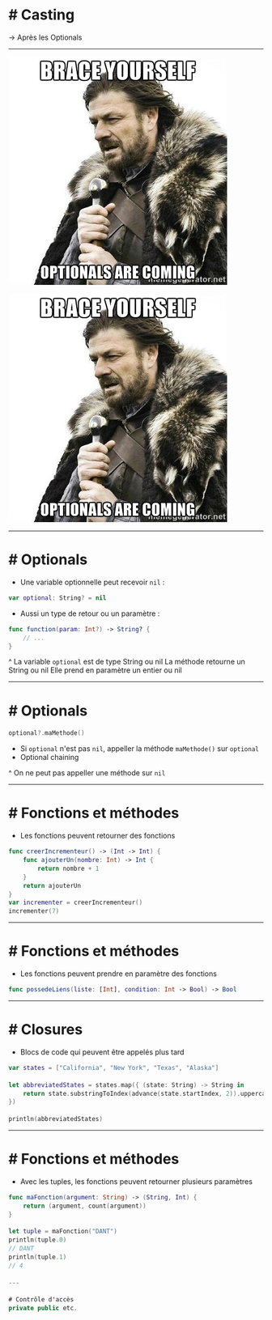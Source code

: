 

# \# Casting

-> Après les Optionals


---

![](assets/02_optionals.jpg)

![inline](assets/02_optionals.jpg)

---

# \# Optionals

- Une variable optionnelle peut recevoir `nil` :

```swift
var optional: String? = nil
```

- Aussi un type de retour ou un paramètre :

```swift
func function(param: Int?) -> String? {
	// ...
}
```

^ La variable `optional` est de type String ou nil
La méthode retourne un String ou nil
Elle prend en paramètre un entier ou nil

---

# \# Optionals

```swift
optional?.maMethode()
```

 - Si `optional` n'est pas `nil`, appeller la méthode `maMethode()` sur `optional`
 - Optional chaining

^ On ne peut pas appeller une méthode sur `nil`

---

# \# Fonctions et méthodes

- Les fonctions peuvent retourner des fonctions

```swift
func creerIncrementeur() -> (Int -> Int) {
	func ajouterUn(nombre: Int) -> Int {
		return nombre + 1
	}
	return ajouterUn
}
var incrementer = creerIncrementeur()
incrementer(7)
```

---

# \# Fonctions et méthodes

- Les fonctions peuvent prendre en paramètre des fonctions

```swift
func possedeLiens(liste: [Int], condition: Int -> Bool) -> Bool
```

---

# \# Closures

- Blocs de code qui peuvent être appelés plus tard

```swift
var states = ["California", "New York", "Texas", "Alaska"]
 
let abbreviatedStates = states.map({ (state: String) -> String in
    return state.substringToIndex(advance(state.startIndex, 2)).uppercaseString
})
 
println(abbreviatedStates)
```

---

# \# Fonctions et méthodes

- Avec les tuples, les fonctions peuvent retourner plusieurs paramètres

```swift
func maFonction(argument: String) -> (String, Int) {
    return (argument, count(argument))
}

let tuple = maFonction("DANT")
println(tuple.0)
// DANT
println(tuple.1)
// 4

---

# Contrôle d'accès
private public etc.